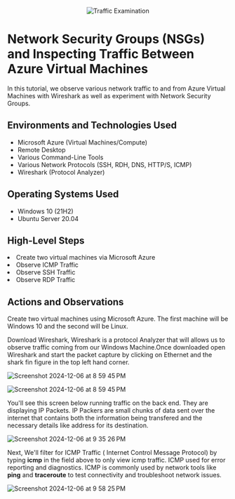 <p align="center">
<img src="https://i.imgur.com/Ua7udoS.png" alt="Traffic Examination"/>
</p>

<h1>Network Security Groups (NSGs) and Inspecting Traffic Between Azure Virtual Machines</h1>
In this tutorial, we observe various network traffic to and from Azure Virtual Machines with Wireshark as well as experiment with Network Security Groups. <br />

<h2>Environments and Technologies Used</h2>

- Microsoft Azure (Virtual Machines/Compute)
- Remote Desktop
- Various Command-Line Tools
- Various Network Protocols (SSH, RDH, DNS, HTTP/S, ICMP)
- Wireshark (Protocol Analyzer)

<h2>Operating Systems Used </h2>

- Windows 10 (21H2)
- Ubuntu Server 20.04

<h2>High-Level Steps</h2>

<li>Create two virtual machines via Microsoft Azure</li>
<li>Observe ICMP Traffic</li>
<li>Observe SSH Traffic</li>
<li>Observe RDP Traffic</li>

<h2>Actions and Observations</h2>
<p>Create two virtual machines using Microsoft Azure. The first machine will be Windows 10 and the second will be Linux. </p>
<p>Download Wireshark, Wireshark is a  protocol Analyzer that will allows us to  observe traffic coming from our Windows Machine.Once downloaded open Wireshark and start the packet capture by clicking on Ethernet and  the shark fin figure in the top left hand corner. </p>

![Screenshot 2024-12-06 at 8 59 45 PM](https://github.com/user-attachments/assets/39711938-bc5f-493d-8cb9-92ede91c64f6)

![Screenshot 2024-12-06 at 8 59 45 PM](https://github.com/user-attachments/assets/19bea3e2-e7b6-4eed-aeff-5c88ed395a99)


<p> You'll see this screen below running traffic on the back end. They are displaying IP Packets. IP Packers are small chunks of data sent over the internet that contains both the information being transfered and the necessary details like address for its destination. </p>

![Screenshot 2024-12-06 at 9 35 26 PM](https://github.com/user-attachments/assets/16e29bf5-2038-413c-be53-f876e7f03738)

Next, We'll filter for ICMP Traffic ( Internet Control Message Protocol) by typing <b>icmp</b> in the field above to only view icmp traffic. ICMP used for error reporting and diagnostics. ICMP is commonly used by network tools like <b>ping</b> and <b>traceroute</b> to test connectivity and troubleshoot network issues.

![Screenshot 2024-12-06 at 9 58 25 PM](https://github.com/user-attachments/assets/177c1be4-f6d1-4311-bedf-90865e9c4c3e)
